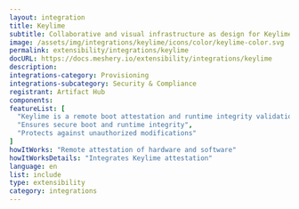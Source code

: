 ```yaml
---
layout: integration
title: Keylime
subtitle: Collaborative and visual infrastructure as design for Keylime
image: /assets/img/integrations/keylime/icons/color/keylime-color.svg
permalink: extensibility/integrations/keylime
docURL: https://docs.meshery.io/extensibility/integrations/keylime
description: 
integrations-category: Provisioning
integrations-subcategory: Security & Compliance
registrant: Artifact Hub
components: 
featureList: [
  "Keylime is a remote boot attestation and runtime integrity validation framework for edge computing devices.",
  "Ensures secure boot and runtime integrity",
  "Protects against unauthorized modifications"
]
howItWorks: "Remote attestation of hardware and software"
howItWorksDetails: "Integrates Keylime attestation"
language: en
list: include
type: extensibility
category: integrations
---
```

